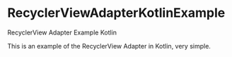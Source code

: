 # RecyclerViewAdapterKotlinExample
RecyclerView Adapter Example Kotlin

This is an example of the RecyclerView Adapter in Kotlin, very simple.
